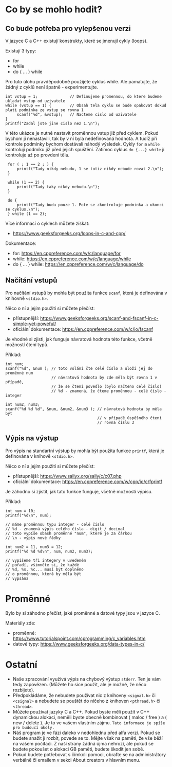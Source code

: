 # Co by se mohlo hodit?
## Co bude potřeba pro vylepšenou verzi
V jazyce C a C++ existují konstrukty, které se jmenují cykly (loops).

Existují 3 typy:
- for
- while
- do { ... } while

Pro tuto úlohu pravděpodobně použijete cyklus while. Ale pamatujte, že žádný z cyklů není špatně - experimentujte.
```
int vstup = 1;				// Definujeme promennou, do ktere budeme ukladat vstup od uzivatele
while (vstup == 1) {		// Obsah tela cyklu se bude opakovat dokud plati podminka ze vstup se rovna 1
     scanf("%d", &vstup);	// Nacteme cislo od uzivatele
}	
printf("Zadal jste jine cislo nez 1.\n");
```

V této ukázce je nutné nastavit proměnnou vstup již před cyklem. Pokud bychom jí nenastavili, tak by v ní byla nedefinovaná hodnota. A tudíž při kontrole podmínky bychom dostávali náhodý výsledek.
Cykly `for` a `while` kontrolují podmíku již před jejich spuštění. Zatímoc cyklus `do {...} while`  jí kontroluje až po provdení těla.

```
 for ( ; 1 == 2 ; ) {
     printf("Tady nikdy nebudu, 1 se totiz nikdy nebude rovat 2.\n");
 }
 
 while (1 == 2) {
     printf("Tady taky nikdy nebudu.\n");
 }

 do {
     printf("Tady budu pouze 1. Pote se zkontroluje podminka a ukonci se cyklus.\n");
 } while (1 == 2);
```
Více informací o cyklech můžete získat:
- https://www.geeksforgeeks.org/loops-in-c-and-cpp/

Dokumentace:
- for: https://en.cppreference.com/w/c/language/for
- while: https://en.cppreference.com/w/c/language/while
- do { ... } while: https://en.cppreference.com/w/c/language/do

## Načítání vstupů
Pro načítání vstupů by mohla být použita funkce `scanf`, která je definována v knihovně `<stdio.h>`.

Něco o ní a jejím použití si můžete přečíst:
- přístupnější: https://www.geeksforgeeks.org/scanf-and-fscanf-in-c-simple-yet-poweful/
- oficiální dokumentace: https://en.cppreference.com/w/c/io/fscanf

Je vhodné si zjisti, jak funguje návratová hodnota této funkce, včetně možností čtení typů.

Příklad:
```
int num;
scanf("%d", &num ); // toto volání čte celé číslo a uloží jej do proměnné num
                    // návratová hodnota by zde měla být rovna 1 v případě,
                    // že se čtení povedlo (bylo načteno celé číslo)
                    // %d - znamená, že čteme proměnnou - celé číslo - integer

int num2, num3;
scanf("%d %d %d", &num, &num2, &num3 ); // návratová hodnota by měla být
                                        // v případě úspěšného čtení
                                        // rovna číslu 3
```

## Výpis na výstup
Pro výpis na standartní výstup by mohla být použita funkce `printf`, která je definována v knihově `<stdio.h>`.

Něco o ní a jejím použití si můžete přečíst:
- přístupnější: https://www.sallyx.org/sally/c/c07.php
- oficiální dokumentace: https://en.cppreference.com/w/cpp/io/c/fprintf

Je záhodno si zjistit, jak tato funkce funguje, včetně možností výpisu.

Příklad:
```
int num = 10;
printf("%d\n", num);

// máme proměnnou typu integer - celé číslo
// %d - znamená výpis celého čísla - digit / decimal
// toto vypíše obash proměnné "num", které je za čárkou
// \n - výpis nové řádky

int num2 = 11, num3 = 12;
printf("%d %d %d\n", num, num2, num3);

// vypíšeme tři integery v uvedeném
// pořadí, všimněte si, že každé
// %d, %s, %c... musí být doplněno 
// o proměnnou, která by měla být
// vypsána
```
# Proměnné
Bylo by si záhodno přečíst, jaké proměnné a datové typy jsou v jazyce C.

Materiály zde:
- proměnné: https://www.tutorialspoint.com/cprogramming/c_variables.htm
- datové typy: https://www.geeksforgeeks.org/data-types-in-c/

# Ostatní
- Naše zpracování využívá výpis na chybový výstup `stderr`. Ten je vám tedy zapovězen. (Můžete ho sice použít, ale je možné, že něco rozbijete).
- Předpokládáme, že nebudete používat nic z knihovny `<signal.h>` či `<csignal>` a nebudete se pouštět do ničeho z knihoven `<pthread.h>` či `<thread>`.
- Můžete používat jazyky C a C++. Pokud byste měli použít v C++ dynamickou alokaci, neměli byste obecně kombinovat ( maloc / free ) a ( new / delete ). Je to ve vašem vlastním zájmu. `Tato informace je spíše pro budoucí úkoly.`
- Náš program je ve fázi daleko v nedohlednu před alfa verzí. Pokud se budete snažit jí rozbít, povede se to. Mějte však na paměti, že vše běží na vašem počítači. Z naší strany žádná újma nehrozí, ale pokud se budete pokoušet o alokaci GB paměti, budete škodit jen sobě.
- Pokud budete potřebovat s čímkoli pomoci, obraťte se na administrátory verbálně či emailem v sekci About creators v hlavním menu.